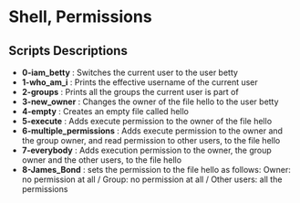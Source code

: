 <h1>Shell, Permissions</h1>
<h2>Scripts Descriptions</h1>
<ul>
<li><strong>0-iam_betty</strong> : Switches the current user to the user betty</li>
<li><strong>1-who_am_i</strong> : Prints the effective username of the current user</li>
<li><strong>2-groups</strong> : Prints all the groups the current user is part of</li>
<li><strong>3-new_owner</strong> : Changes the owner of the file hello to the user betty</li>
<li><strong>4-empty</strong> : Creates an empty file called hello</li>
<li><strong>5-execute</strong> : Adds execute permission to the owner of the file hello</li>
<li><strong>6-multiple_permissions</strong> : Adds execute permission to the owner and the group owner, and read permission to other users, to the file hello</li>
<li><strong>7-everybody</strong> : Adds execution permission to the owner, the group owner and the other users, to the file hello</li>
<li><strong>8-James_Bond</strong> : sets the permission to the file hello as follows: Owner: no permission at all / Group: no permission at all / Other users: all the permissions</li>
